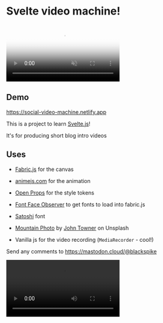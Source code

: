 # Svelte video machine!

<video src="/static/svelte-app-demo.mp4" poster="/static/1200x630.png" muted playsinline controls title="Title"></video>

## Demo

https://social-video-machine.netlify.app

This is a project to learn [Svelte.js](https://svelte.dev)!

It's for producing short blog intro videos


## Uses

- [Fabric.js](http://fabricjs.com/) for the canvas
- [animejs.com](https://animejs.com/) for the animation
- [Open Props](https://open-props.style/) for the style tokens
- [Font Face Observer](https://github.com/bramstein/fontfaceobserver) to get fonts to load into fabric.js
- [Satoshi](https://www.fontshare.com/fonts/satoshi) font
- [Mountain Photo](https://unsplash.com/photos/JgOeRuGD_Y4) by [John Towner](https://unsplash.com/@heytowner) on Unsplash

- Vanilla js for the video recording (`MediaRecorder` - cool!)

Send any comments to https://mastodon.cloud/@blackspike


<video src="/static/demo.mp4" controls title="Title"></video>
